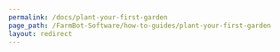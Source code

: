 ```yaml
---
permalink: /docs/plant-your-first-garden
page_path: /FarmBot-Software/how-to-guides/plant-your-first-garden
layout: redirect
---
```

